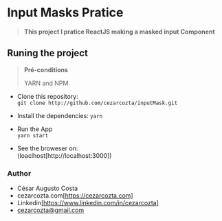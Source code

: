 # Input Masks Pratice  

> **This project I pratice ReactJS making a masked input Component**  

## Runing the project

> **Pré-conditions**  
>
> YARN and NPM

- Clone this repository:  
`git clone http://github.com/cezarcozta/inputMask.git`  

- Install the dependencies: 
`yarn`  

- Run the App  
`yarn start`  

- See the broweser on:  
(loaclhost[http://localhost:3000])  

### Author  

- César Augusto Costa  
- cezarcozta.com[https://cezarcozta.com]  
- Linkedin[https://www.linkedin.com/in/cezarcozta]  
- cezarcozta@gmail.com  
